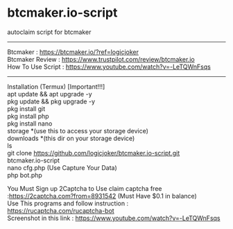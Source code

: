 # btcmaker.io-script
autoclaim script for btcmaker
*****
Btcmaker : https://btcmaker.io/?ref=logicjoker<br>
Btcmaker Review : https://www.trustpilot.com/review/btcmaker.io<br>
How To Use Script : https://www.youtube.com/watch?v=-LeTQWnFsqs<br>
*****
Installation (Termux) [Important!!!]<br>
apt update && apt upgrade -y<br>
pkg update && pkg upgrade -y<br>
pkg install git<br>
pkg install php<br>
pkg install nano<br>
storage *(use this to access your storage device)<br>
downloads *(this dir on your storage device)<br>
ls<br>
git clone https://github.com/logicjoker/btcmaker.io-script.git<br>
btcmaker.io-script<br>
nano cfg.php (Use Capture Your Data)<br>
php bot.php<br> 

You Must Sign up 2Captcha to Use claim captcha free :https://2captcha.com?from=8931542 (Must Have $0.1 in balance)<br>
Use This programs and follow instruction : https://rucaptcha.com/rucaptcha-bot<br>
Screenshot in this link : https://www.youtube.com/watch?v=-LeTQWnFsqs<br>


